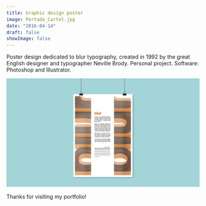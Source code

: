 ```yaml
---
title: Graphic design poster
image: Portada_Cartel.jpg
date: "2016-04-14"
draft: false
showImage: false
---
```


Poster design dedicated to blur typography, created in 1992 by the great English designer and typographer Neville Brody. Personal project. Software: Photoshop and Illustrator.



![Poster](/images/Portada_Cartel2.jpg "Blur Poster")



Thanks for visiting my portfolio!
